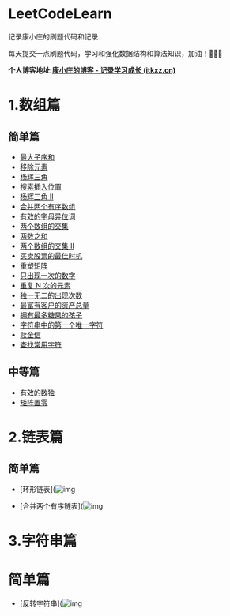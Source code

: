# LeetCodeLearn
记录康小庄的刷题代码和记录

每天提交一点刷题代码，学习和强化数据结构和算法知识，加油！💪💪💪

**个人博客地址:[康小庄的博客 - 记录学习成长 (itkxz.cn)](https://itkxz.cn/)**
# 1.数组篇
## 简单篇
- [最大子序和 ](https://leetcode-cn.com/problems/maximum-subarray/)
- [移除元素](https://leetcode-cn.com/problems/remove-element/)
- [杨辉三角 ](https://leetcode-cn.com/problems/pascals-triangle/)
- [搜索插入位置](https://leetcode-cn.com/problems/search-insert-position/)
- [杨辉三角 II ](https://leetcode-cn.com/problems/pascals-triangle-ii/)
- [合并两个有序数组](https://leetcode-cn.com/problems/merge-sorted-array/)
- [有效的字母异位词](https://leetcode-cn.com/problems/valid-anagram/)
- [两个数组的交集 ](https://leetcode-cn.com/problems/intersection-of-two-arrays/)
- [两数之和](https://leetcode-cn.com/problems/two-sum/)
- [两个数组的交集 II](https://leetcode-cn.com/problems/intersection-of-two-arrays-ii/)
- [买卖股票的最佳时机](https://leetcode-cn.com/problems/best-time-to-buy-and-sell-stock/)
- [重塑矩阵](https://leetcode-cn.com/problems/reshape-the-matrix/)
- [只出现一次的数字](https://leetcode-cn.com/problems/single-number/)
- [重复 N 次的元素 ](https://leetcode-cn.com/problems/n-repeated-element-in-size-2n-array/)
- [独一无二的出现次数 ](https://leetcode-cn.com/problems/unique-number-of-occurrences/)
- [最富有客户的资产总量](https://leetcode-cn.com/problems/richest-customer-wealth/)
- [拥有最多糖果的孩子](https://leetcode-cn.com/problems/kids-with-the-greatest-number-of-candies/)
- [字符串中的第一个唯一字符](https://leetcode-cn.com/problems/first-unique-character-in-a-string/)
- [赎金信](https://leetcode-cn.com/problems/ransom-note/)
- [查找常用字符](https://leetcode-cn.com/problems/find-common-characters/)

## 中等篇
- [有效的数独](https://leetcode-cn.com/problems/valid-sudoku/)
- [矩阵置零](https://leetcode-cn.com/problems/set-matrix-zeroes/)

# 2.链表篇

## 简单篇

- [环形链表](![img](file:///C:\Users\dell\AppData\Roaming\Tencent\QQTempSys\%W@GJ$ACOF(TYDYECOKVDYB.png)https://leetcode-cn.com/problems/linked-list-cycle/)

- [合并两个有序链表](![img](file:///C:\Users\dell\AppData\Roaming\Tencent\QQTempSys\%W@GJ$ACOF(TYDYECOKVDYB.png)https://leetcode-cn.com/problems/merge-two-sorted-lists/)

# 3.字符串篇

# 简单篇

- [反转字符串](![img](file:///C:\Users\dell\AppData\Roaming\Tencent\QQTempSys\%W@GJ$ACOF(TYDYECOKVDYB.png)https://leetcode-cn.com/problems/reverse-string/)


